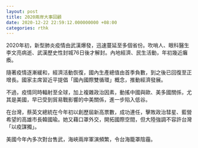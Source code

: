 ```yaml
---
layout: post
title: 2020兩岸大事回顧
date: 2020-12-22 22:59:12.000000000 +08:00
categories: rthk
---
```


2020年初，新型肺炎疫情由武漢爆發，迅速蔓延至多個省份。吹哨人、眼科醫生李文亮病逝、武漢歷史性封城76日後才解封。內地經濟、民生活動，年初幾近癱瘓。

隨著疫情逐漸緩和，經濟活動恢復，國內生產總值由首季負數，到之後已回復至正增長。國家主席習近平提倡「國內國際雙循環」概念，推動經濟發展。

不過，疫情同時輻射至全球，加上複雜政治因素，動搖中國與歐、美多國關係，尤其是美國，早已受到貿易戰影響的中美關係，進一步陷入低谷。

在台灣，蔡英文總統在今年初以創歷屆新高票數，成功連任，擊敗政治彗星、藍營希望的高雄市長韓國瑜。她又藉口罩外交，開拓國際空間，但大陸強調不容許台灣「以疫謀獨」。

美國今年內多次對台售武，海峽兩岸軍演頻繁，令台海籠罩陰霾。

